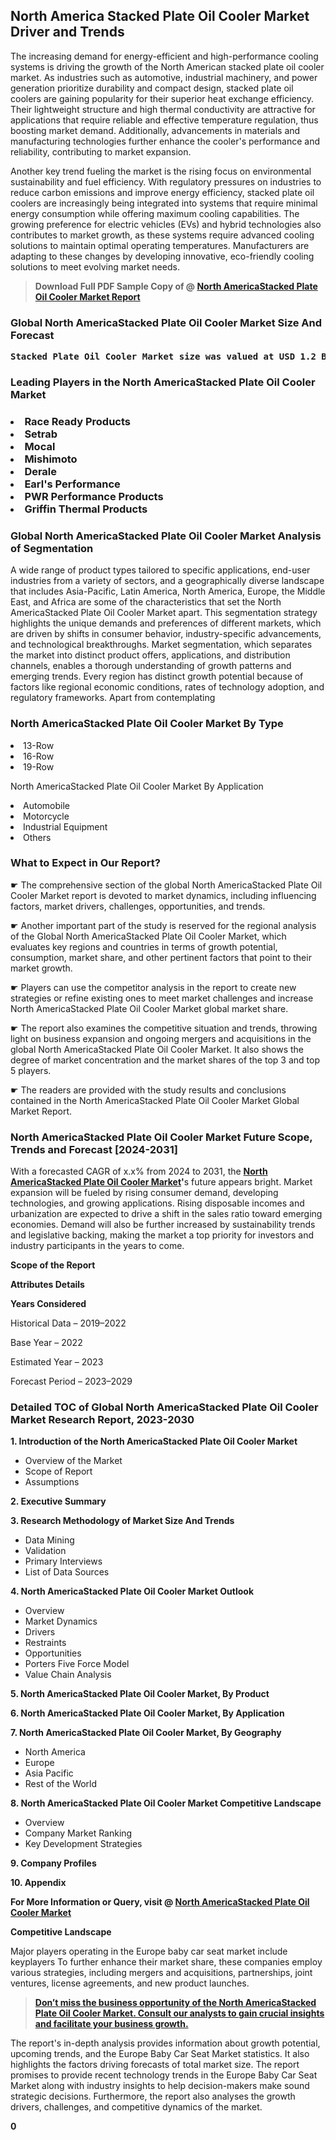 <p> <h2>North America Stacked Plate Oil Cooler Market Driver and Trends</h2><p>The increasing demand for energy-efficient and high-performance cooling systems is driving the growth of the North American stacked plate oil cooler market. As industries such as automotive, industrial machinery, and power generation prioritize durability and compact design, stacked plate oil coolers are gaining popularity for their superior heat exchange efficiency. Their lightweight structure and high thermal conductivity are attractive for applications that require reliable and effective temperature regulation, thus boosting market demand. Additionally, advancements in materials and manufacturing technologies further enhance the cooler's performance and reliability, contributing to market expansion.</p><p>Another key trend fueling the market is the rising focus on environmental sustainability and fuel efficiency. With regulatory pressures on industries to reduce carbon emissions and improve energy efficiency, stacked plate oil coolers are increasingly being integrated into systems that require minimal energy consumption while offering maximum cooling capabilities. The growing preference for electric vehicles (EVs) and hybrid technologies also contributes to market growth, as these systems require advanced cooling solutions to maintain optimal operating temperatures. Manufacturers are adapting to these changes by developing innovative, eco-friendly cooling solutions to meet evolving market needs.</p></p><blockquote id="" class=""><strong>Download Full PDF Sample Copy of @&nbsp;<a href="https://www.verifiedmarketreports.com/download-sample/?rid=279312&utm_source=GitHub-Jan&utm_medium=285" target="_blank">North AmericaStacked Plate Oil Cooler Market Report</a>&nbsp;&nbsp;</strong></blockquote><h3 id="" class=""><strong>Global&nbsp;North AmericaStacked Plate Oil Cooler Market Size And Forecast</strong></h3><pre class="reader-text-block__code-block"><strong>Stacked Plate Oil Cooler Market size was valued at USD 1.2 Billion in 2022 and is projected to reach USD 1.9 Billion by 2030, growing at a CAGR of 6.3% from 2024 to 2030.</strong></pre><h3 id="" class="">Leading Players in the&nbsp;North AmericaStacked Plate Oil Cooler Market</h3><h3 class=""></Li><Li>Race Ready Products</Li><Li> Setrab</Li><Li> Mocal</Li><Li> Mishimoto</Li><Li> Derale</Li><Li> Earl's Performance</Li><Li> PWR Performance Products</Li><Li> Griffin Thermal Products</h3><h3 id="" class="">Global&nbsp;North AmericaStacked Plate Oil Cooler Market Analysis of Segmentation</h3><p id="" class="">A wide range of product types tailored to specific applications, end-user industries from a variety of sectors, and a geographically diverse landscape that includes Asia-Pacific, Latin America, North America, Europe, the Middle East, and Africa are some of the characteristics that set the North AmericaStacked Plate Oil Cooler Market apart. This segmentation strategy highlights the unique demands and preferences of different markets, which are driven by shifts in consumer behavior, industry-specific advancements, and technological breakthroughs. Market segmentation, which separates the market into distinct product offers, applications, and distribution channels, enables a thorough understanding of growth patterns and emerging trends. Every region has distinct growth potential because of factors like regional economic conditions, rates of technology adoption, and regulatory frameworks. Apart from contemplating</p><h3 id="" class="">North AmericaStacked Plate Oil Cooler Market&nbsp;By Type</h3><p></Li><Li>13-Row</Li><Li> 16-Row</Li><Li> 19-Row</p><div class="" data-test-id=""><p>North AmericaStacked Plate Oil Cooler Market&nbsp;By Application</p></div><p class=""></Li><Li>Automobile</Li><Li> Motorcycle</Li><Li> Industrial Equipment</Li><Li> Others</p><div class="" data-test-id=""><h3><span class="">What to Expect in Our Report?</span></h3></div><div class="" data-test-id=""><p><span class="">☛ The comprehensive section of the global North AmericaStacked Plate Oil Cooler Market report is devoted to market dynamics, including influencing factors, market drivers, challenges, opportunities, and trends.</span></p></div><div class="" data-test-id=""><p><span class="">☛ Another important part of the study is reserved for the regional analysis of the Global North AmericaStacked Plate Oil Cooler Market, which evaluates key regions and countries in terms of growth potential, consumption, market share, and other pertinent factors that point to their market growth.</span></p></div><div class="" data-test-id=""><p><span class="">☛ Players can use the competitor analysis in the report to create new strategies or refine existing ones to meet market challenges and increase North AmericaStacked Plate Oil Cooler Market global market share.</span></p></div><div class="" data-test-id=""><p><span class="">☛ The report also examines the competitive situation and trends, throwing light on business expansion and ongoing mergers and acquisitions in the global North AmericaStacked Plate Oil Cooler Market. It also shows the degree of market concentration and the market shares of the top 3 and top 5 players.</span></p></div><div class="" data-test-id=""><p><span class="">☛ The readers are provided with the study results and conclusions contained in the North AmericaStacked Plate Oil Cooler Market Global Market Report.</span></p></div><div class="" data-test-id=""><h3><span class="">North AmericaStacked Plate Oil Cooler Market Future Scope, Trends and Forecast [2024-2031]</span></h3></div><div class="" data-test-id=""><p><span class="">With a forecasted CAGR of x.x% from 2024 to 2031, the <strong><a href="https://www.verifiedmarketreports.com/download-sample/?rid=279312&utm_source=GitHub-Jan&utm_medium=285" target="_blank">North AmericaStacked Plate Oil Cooler Market</a>'</strong>s future appears bright. Market expansion will be fueled by rising consumer demand, developing technologies, and growing applications. Rising disposable incomes and urbanization are expected to drive a shift in the sales ratio toward emerging economies. Demand will also be further increased by sustainability trends and legislative backing, making the market a top priority for investors and industry participants in the years to come.</span></p><p id="ember66" class="ember-view reader-text-block__paragraph"><strong>Scope of the Report</strong></p><p id="ember67" class="ember-view reader-text-block__paragraph"><strong>Attributes Details</strong></p><p id="ember68" class="ember-view reader-text-block__paragraph"><strong>Years Considered</strong></p><p id="ember69" class="ember-view reader-text-block__paragraph">Historical Data &ndash; 2019&ndash;2022</p><p id="ember70" class="ember-view reader-text-block__paragraph">Base Year &ndash; 2022</p><p id="ember71" class="ember-view reader-text-block__paragraph">Estimated Year &ndash; 2023</p><p id="ember72" class="ember-view reader-text-block__paragraph">Forecast Period &ndash; 2023&ndash;2029</p></div><h3 id="" class="">Detailed TOC of Global North AmericaStacked Plate Oil Cooler Market Research Report, 2023-2030</h3><p id="" class=""><strong>1. Introduction of the North AmericaStacked Plate Oil Cooler Market</strong></p><ul><li>Overview of the Market</li><li>Scope of Report</li><li>Assumptions</li></ul><p id="" class=""><strong>2. Executive Summary</strong></p><p id="" class=""><strong>3. Research Methodology of Market Size And Trends</strong></p><ul><li>Data Mining</li><li>Validation</li><li>Primary Interviews</li><li>List of Data Sources</li></ul><p id="" class=""><strong>4. North AmericaStacked Plate Oil Cooler Market Outlook</strong></p><ul><li>Overview</li><li>Market Dynamics</li><li>Drivers</li><li>Restraints</li><li>Opportunities</li><li>Porters Five Force Model</li><li>Value Chain Analysis</li></ul><p id="" class=""><strong>5. North AmericaStacked Plate Oil Cooler Market, By Product</strong></p><p id="" class=""><strong>6. North AmericaStacked Plate Oil Cooler Market, By Application</strong></p><p id="" class=""><strong>7. North AmericaStacked Plate Oil Cooler Market, By Geography</strong></p><ul><li>North America</li><li>Europe</li><li>Asia Pacific</li><li>Rest of the World</li></ul><p id="" class=""><strong>8. North AmericaStacked Plate Oil Cooler Market Competitive Landscape</strong></p><ul><li>Overview</li><li>Company Market Ranking</li><li>Key Development Strategies</li></ul><p id="" class=""><strong>9. Company Profiles</strong></p><p id="" class=""><strong>10. Appendix</strong></p><p><strong>For More Information or Query, visit&nbsp;@ <a href="https://www.verifiedmarketreports.com/product/stacked-plate-oil-cooler-market/" target="_blank">North AmericaStacked Plate Oil Cooler Market</a></strong></p><p id="ember61" class="ember-view reader-text-block__paragraph"><strong>Competitive Landscape</strong></p><p id="ember62" class="ember-view reader-text-block__paragraph">Major players operating in the Europe baby car seat market include keyplayers To further enhance their market share, these companies employ various strategies, including mergers and acquisitions, partnerships, joint ventures, license agreements, and new product launches.</p><blockquote id="ember63" class="ember-view reader-text-block__blockquote"><strong><a href="https://www.verifiedmarketreports.com/download-sample/?rid=279312&utm_source=GitHub-Jan&utm_medium=285" target="_blank">Don&rsquo;t miss the business opportunity of the North AmericaStacked Plate Oil Cooler Market. Consult our analysts to gain crucial insights and facilitate your business growth.</a></strong></blockquote><p id="ember64" class="ember-view reader-text-block__paragraph">The report's in-depth analysis provides information about growth potential, upcoming trends, and the Europe Baby Car Seat Market statistics. It also highlights the factors driving forecasts of total market size. The report promises to provide recent technology trends in the Europe Baby Car Seat Market along with industry insights to help decision-makers make sound strategic decisions. Furthermore, the report also analyses the growth drivers, challenges, and competitive dynamics of the market.</p><p class="ember-view reader-text-block__paragraph"><strong>0</strong></p>
